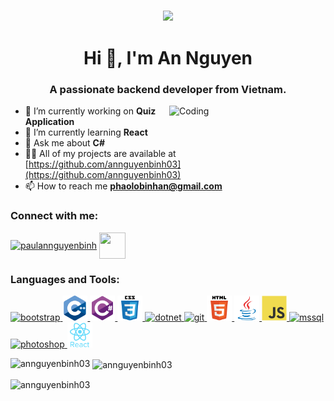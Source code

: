 <h3 align="center" ><img height="350" src="https://media0.giphy.com/media/Y1vohJMVMtjSQxmUot/source.gif"/> </h3> 
<h1 align="center">Hi 👋, I'm An Nguyen</h1>
<h3 align="center">A passionate backend developer from Vietnam.</h3>
<img align="right" alt="Coding" width="250" src="https://cdn.dribbble.com/users/50886/screenshots/2710024/coding.gif"/>

<p align="left"></p>

- 🔭 I’m currently working on **Quiz Application**
- 🌱 I’m currently learning **React**
- 💬 Ask me about **C#**
- 👨‍💻 All of my projects are available at [https://github.com/annguyenbinh03](https://github.com/annguyenbinh03)
- 📫 How to reach me **phaolobinhan@gmail.com**

<h3 align="left">Connect with me:</h3>
<p align="left">
<a href="https://linkedin.com/in/paulannguyenbinh" target="blank"><img align="center" src="https://raw.githubusercontent.com/rahuldkjain/github-profile-readme-generator/master/src/images/icons/Social/linked-in-alt.svg" alt="paulannguyenbinh" height="40" width="40" /></a>
<a href="https://www.facebook.com/nguyenbinhan.view" target="blank"><img align="center" src="https://www.freeiconspng.com/uploads/facebook-logo-png--impending-10.png" height="42" width="42" /></a>
</p>

<h3 align="left">Languages and Tools:</h3>
<p align="left"> <a href="https://getbootstrap.com" target="_blank" rel="noreferrer"> <img src="https://icons.veryicon.com/png/o/application/skills-section/bootstrap-2.png" alt="bootstrap" width="40" height="40"/> </a> <a href="https://www.w3schools.com/cpp/" target="_blank" rel="noreferrer"> <img src="https://raw.githubusercontent.com/devicons/devicon/master/icons/cplusplus/cplusplus-original.svg" alt="cplusplus" width="40" height="40"/> </a> <a href="https://www.w3schools.com/cs/" target="_blank" rel="noreferrer"> <img src="https://raw.githubusercontent.com/devicons/devicon/master/icons/csharp/csharp-original.svg" alt="csharp" width="40" height="40"/> </a> <a href="https://www.w3schools.com/css/" target="_blank" rel="noreferrer"> <img src="https://raw.githubusercontent.com/devicons/devicon/master/icons/css3/css3-original-wordmark.svg" alt="css3" width="40" height="40"/> </a> <a href="https://dotnet.microsoft.com/" target="_blank" rel="noreferrer"> <img src="https://th.bing.com/th/id/OIP.2znrrMSAR8ot1Z_9UZ67ywHaHa?pid=ImgDet&w=179.53246753246754&h=180&c=7" alt="dotnet" width="40" height="40"/> </a> <a href="https://git-scm.com/" target="_blank" rel="noreferrer"> <img src="https://www.vectorlogo.zone/logos/git-scm/git-scm-icon.svg" alt="git" width="40" height="40"/> </a> <a href="https://www.w3.org/html/" target="_blank" rel="noreferrer"> <img src="https://raw.githubusercontent.com/devicons/devicon/master/icons/html5/html5-original-wordmark.svg" alt="html5" width="40" height="40"/> </a> <a href="https://www.java.com" target="_blank" rel="noreferrer"> <img src="https://raw.githubusercontent.com/devicons/devicon/master/icons/java/java-original.svg" alt="java" width="40" height="40"/> </a> <a href="https://developer.mozilla.org/en-US/docs/Web/JavaScript" target="_blank" rel="noreferrer"> <img src="https://raw.githubusercontent.com/devicons/devicon/master/icons/javascript/javascript-original.svg" alt="javascript" width="40" height="40"/> </a> <a href="https://www.microsoft.com/en-us/sql-server" target="_blank" rel="noreferrer"> <img src="https://th.bing.com/th/id/R.cbe75e3329b8b02a3d16ae66e01f14f5?rik=pUuwbe4UcI0gaQ&riu=http%3a%2f%2fwww.freeiconspng.com%2fuploads%2fsql-server-icon-png-8.png&ehk=Dx1zbKZB%2fbp%2btfZTiO89nWpMYVpfdBSRftTHLeEnfkg%3d&risl=&pid=ImgRaw&r=0" alt="mssql" width="40" height="40"/> </a> <a href="https://www.photoshop.com/en" target="_blank" rel="noreferrer"> <img src="https://www.freeiconspng.com/uploads/adobe-photoshop-icon-25.png" alt="photoshop" width="40" height="40"/> </a> <a href="https://reactjs.org/" target="_blank" rel="noreferrer"> <img src="https://raw.githubusercontent.com/devicons/devicon/master/icons/react/react-original-wordmark.svg" alt="react" width="40" height="40"/> </a> </p>

<p><img align="left" src="https://github-readme-stats.vercel.app/api/top-langs?username=annguyenbinh03&show_icons=true&locale=en&layout=compact&theme=tokyonight" alt="annguyenbinh03" /></p>

<p>&nbsp;<img align="center" src="https://github-readme-stats.vercel.app/api?username=annguyenbinh03&show_icons=true&locale=en&theme=tokyonight" alt="annguyenbinh03" /></p>

<p><img align="center" src="https://github-readme-streak-stats.herokuapp.com/?user=annguyenbinh03&theme=tokyonight" alt="annguyenbinh03" /></p>
